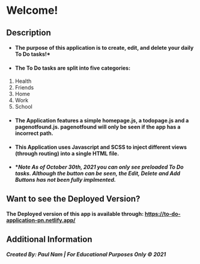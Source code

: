 # Welcome!

## Description
- #### The purpose of this application is to create, edit, and delete your daily To Do tasks!* 
- ####  The To Do tasks are split into five categories: 
1. Health
2. Friends
3. Home
4. Work
5. School
- #### The Application features a simple homepage.js, a todopage.js and a pagenotfound.js. pagenotfound will only be seen if the app has a incorrect path.
- #### This Application uses Javascript and SCSS to inject different views (through routing) into a single HTML file.
- #### *_Note As of October 30th, 2021 you can only see preloaded To Do tasks. Although the button can be seen, the Edit, Delete and Add Buttons has not been fully implmented._

## Want to see the Deployed Version?
#### The Deployed version of this app is available through: https://to-do-application-pn.netlify.app/

## Additional Information
##### Created By: Paul Nam | For Educational Purposes Only &copy; 2021

